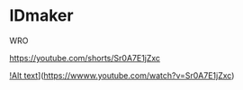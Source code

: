 # IDmaker
WRO


https://youtube.com/shorts/Sr0A7E1jZxc


[!Alt text](https://img.youtube.com/shorts/Sr0A7E1jZxc/0.jpg)](https://wwww.youtube.com/watch?v=Sr0A7E1jZxc)
